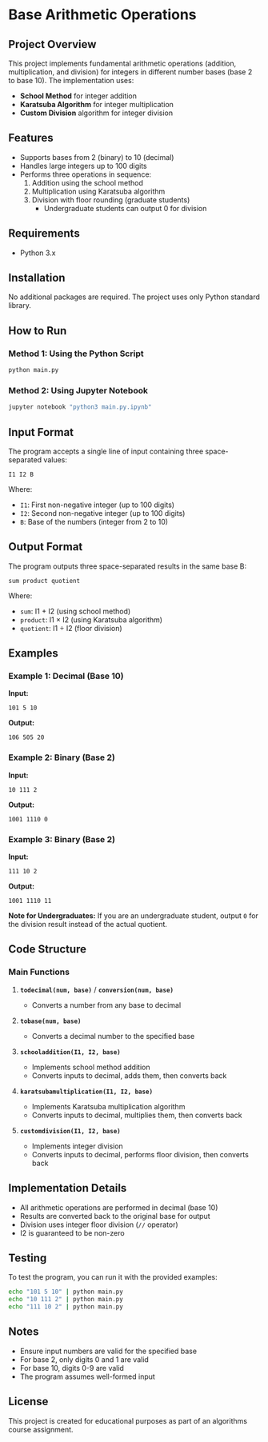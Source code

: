 # Base Arithmetic Operations

## Project Overview

This project implements fundamental arithmetic operations (addition, multiplication, and division) for integers in different number bases (base 2 to base 10). The implementation uses:

- **School Method** for integer addition
- **Karatsuba Algorithm** for integer multiplication
- **Custom Division** algorithm for integer division

## Features

- Supports bases from 2 (binary) to 10 (decimal)
- Handles large integers up to 100 digits
- Performs three operations in sequence:
  1. Addition using the school method
  2. Multiplication using Karatsuba algorithm
  3. Division with floor rounding (graduate students)
     - Undergraduate students can output 0 for division

## Requirements

- Python 3.x

## Installation

No additional packages are required. The project uses only Python standard library.

## How to Run

### Method 1: Using the Python Script

```bash
python main.py
```

### Method 2: Using Jupyter Notebook

```bash
jupyter notebook "python3 main.py.ipynb"
```

## Input Format

The program accepts a single line of input containing three space-separated values:

```
I1 I2 B
```

Where:
- `I1`: First non-negative integer (up to 100 digits)
- `I2`: Second non-negative integer (up to 100 digits)
- `B`: Base of the numbers (integer from 2 to 10)

## Output Format

The program outputs three space-separated results in the same base B:

```
sum product quotient
```

Where:
- `sum`: I1 + I2 (using school method)
- `product`: I1 × I2 (using Karatsuba algorithm)
- `quotient`: I1 ÷ I2 (floor division)

## Examples

### Example 1: Decimal (Base 10)
**Input:**
```
101 5 10
```
**Output:**
```
106 505 20
```

### Example 2: Binary (Base 2)
**Input:**
```
10 111 2
```
**Output:**
```
1001 1110 0
```

### Example 3: Binary (Base 2)
**Input:**
```
111 10 2
```
**Output:**
```
1001 1110 11
```

**Note for Undergraduates:** If you are an undergraduate student, output `0` for the division result instead of the actual quotient.

## Code Structure

### Main Functions

1. **`todecimal(num, base)`** / **`conversion(num, base)`**
   - Converts a number from any base to decimal

2. **`tobase(num, base)`**
   - Converts a decimal number to the specified base

3. **`schooladdition(I1, I2, base)`**
   - Implements school method addition
   - Converts inputs to decimal, adds them, then converts back

4. **`karatsubamultiplication(I1, I2, base)`**
   - Implements Karatsuba multiplication algorithm
   - Converts inputs to decimal, multiplies them, then converts back

5. **`customdivision(I1, I2, base)`**
   - Implements integer division
   - Converts inputs to decimal, performs floor division, then converts back

## Implementation Details

- All arithmetic operations are performed in decimal (base 10)
- Results are converted back to the original base for output
- Division uses integer floor division (`//` operator)
- I2 is guaranteed to be non-zero

## Testing

To test the program, you can run it with the provided examples:

```bash
echo "101 5 10" | python main.py
echo "10 111 2" | python main.py
echo "111 10 2" | python main.py
```

## Notes

- Ensure input numbers are valid for the specified base
- For base 2, only digits 0 and 1 are valid
- For base 10, digits 0-9 are valid
- The program assumes well-formed input

## License

This project is created for educational purposes as part of an algorithms course assignment.
